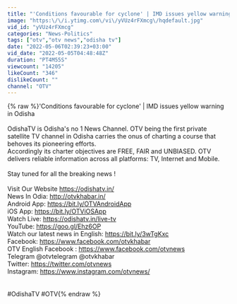 ```yaml
---
title: "'Conditions favourable for cyclone' | IMD issues yellow warning in Odisha"
image: "https:\/\/i.ytimg.com\/vi\/yVUz4rFXmcg\/hqdefault.jpg"
vid_id: "yVUz4rFXmcg"
categories: "News-Politics"
tags: ["otv","otv news","odisha tv"]
date: "2022-05-06T02:39:23+03:00"
vid_date: "2022-05-05T04:48:48Z"
duration: "PT4M55S"
viewcount: "14205"
likeCount: "346"
dislikeCount: ""
channel: "OTV"
---
```

{% raw %}'Conditions favourable for cyclone' | IMD issues yellow warning in Odisha<br /><br />OdishaTV is Odisha's no 1 News Channel. OTV being the first private satellite TV channel in Odisha carries the onus of charting a course that behoves its pioneering efforts.<br />Accordingly its charter objectives are FREE, FAIR and UNBIASED. OTV delivers reliable information across all platforms: TV, Internet and Mobile.<br /><br />Stay tuned for all the breaking news !<br /><br />Visit Our Website <a rel="nofollow" target="blank" href="https://odishatv.in/">https://odishatv.in/</a><br />News In Odia: <a rel="nofollow" target="blank" href="http://otvkhabar.in/">http://otvkhabar.in/</a><br />Android App: <a rel="nofollow" target="blank" href="https://bit.ly/OTVAndroidApp">https://bit.ly/OTVAndroidApp</a><br />iOS App: <a rel="nofollow" target="blank" href="https://bit.ly/OTViOSApp">https://bit.ly/OTViOSApp</a><br />Watch Live: <a rel="nofollow" target="blank" href="https://odishatv.in/live-tv">https://odishatv.in/live-tv</a><br />YouTube: <a rel="nofollow" target="blank" href="https://goo.gl/Ehz6OP">https://goo.gl/Ehz6OP</a><br />Watch our latest news in English: <a rel="nofollow" target="blank" href="https://bit.ly/3wTgKxc">https://bit.ly/3wTgKxc</a><br />Facebook: <a rel="nofollow" target="blank" href="https://www.facebook.com/otvkhabar">https://www.facebook.com/otvkhabar</a><br />OTV English Facebook : <a rel="nofollow" target="blank" href="https://www.facebook.com/otvnews">https://www.facebook.com/otvnews</a><br />Telegram @otvtelegram @otvkhabar<br />Twitter: <a rel="nofollow" target="blank" href="https://twitter.com/otvnews">https://twitter.com/otvnews</a><br />Instagram: <a rel="nofollow" target="blank" href="https://www.instagram.com/otvnews/">https://www.instagram.com/otvnews/</a><br /><br /><br />#OdishaTV #OTV{% endraw %}
